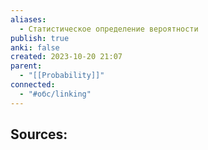 ```yaml
---
aliases:
  - Статистическое определение вероятности
publish: true
anki: false
created: 2023-10-20 21:07
parent:
  - "[[Probability]]"
connected:
  - "#обс/linking"
---
```















**Sources:**
- 

